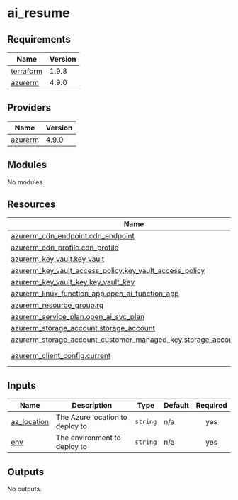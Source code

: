 # ai_resume

<!-- BEGINNING OF PRE-COMMIT-TERRAFORM DOCS HOOK -->
## Requirements

| Name | Version |
|------|---------|
| <a name="requirement_terraform"></a> [terraform](#requirement\_terraform) | 1.9.8 |
| <a name="requirement_azurerm"></a> [azurerm](#requirement\_azurerm) | 4.9.0 |

## Providers

| Name | Version |
|------|---------|
| <a name="provider_azurerm"></a> [azurerm](#provider\_azurerm) | 4.9.0 |

## Modules

No modules.

## Resources

| Name | Type |
|------|------|
| [azurerm_cdn_endpoint.cdn_endpoint](https://registry.terraform.io/providers/hashicorp/azurerm/4.9.0/docs/resources/cdn_endpoint) | resource |
| [azurerm_cdn_profile.cdn_profile](https://registry.terraform.io/providers/hashicorp/azurerm/4.9.0/docs/resources/cdn_profile) | resource |
| [azurerm_key_vault.key_vault](https://registry.terraform.io/providers/hashicorp/azurerm/4.9.0/docs/resources/key_vault) | resource |
| [azurerm_key_vault_access_policy.key_vault_access_policy](https://registry.terraform.io/providers/hashicorp/azurerm/4.9.0/docs/resources/key_vault_access_policy) | resource |
| [azurerm_key_vault_key.key_vault_key](https://registry.terraform.io/providers/hashicorp/azurerm/4.9.0/docs/resources/key_vault_key) | resource |
| [azurerm_linux_function_app.open_ai_function_app](https://registry.terraform.io/providers/hashicorp/azurerm/4.9.0/docs/resources/linux_function_app) | resource |
| [azurerm_resource_group.rg](https://registry.terraform.io/providers/hashicorp/azurerm/4.9.0/docs/resources/resource_group) | resource |
| [azurerm_service_plan.open_ai_svc_plan](https://registry.terraform.io/providers/hashicorp/azurerm/4.9.0/docs/resources/service_plan) | resource |
| [azurerm_storage_account.storage_account](https://registry.terraform.io/providers/hashicorp/azurerm/4.9.0/docs/resources/storage_account) | resource |
| [azurerm_storage_account_customer_managed_key.storage_account_cmk](https://registry.terraform.io/providers/hashicorp/azurerm/4.9.0/docs/resources/storage_account_customer_managed_key) | resource |
| [azurerm_client_config.current](https://registry.terraform.io/providers/hashicorp/azurerm/4.9.0/docs/data-sources/client_config) | data source |

## Inputs

| Name | Description | Type | Default | Required |
|------|-------------|------|---------|:--------:|
| <a name="input_az_location"></a> [az\_location](#input\_az\_location) | The Azure location to deploy to | `string` | n/a | yes |
| <a name="input_env"></a> [env](#input\_env) | The environment to deploy to | `string` | n/a | yes |

## Outputs

No outputs.
<!-- END OF PRE-COMMIT-TERRAFORM DOCS HOOK -->
